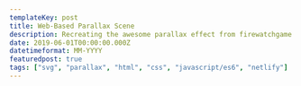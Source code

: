 ```yaml
---
templateKey: post
title: Web-Based Parallax Scene
description: Recreating the awesome parallax effect from firewatchgame.com for a friend's wedding website
date: 2019-06-01T00:00:00.000Z
datetimeformat: MM-YYYY
featuredpost: true
tags: ["svg", "parallax", "html", "css", "javascript/es6", "netlify"]
---
```

